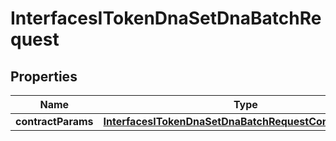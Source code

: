 

# InterfacesITokenDnaSetDnaBatchRequest

## Properties

Name | Type | Description | Notes
------------ | ------------- | ------------- | -------------
**contractParams** | [**InterfacesITokenDnaSetDnaBatchRequestContractParams**](InterfacesITokenDnaSetDnaBatchRequestContractParams.md) |  | 




